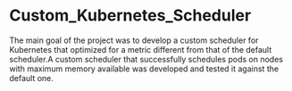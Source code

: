 # Custom_Kubernetes_Scheduler
The main goal of the project was to develop a custom scheduler for Kubernetes that optimized for a metric different from that of the default scheduler.A custom scheduler that successfully schedules pods on nodes with maximum memory available was developed and tested it against the default one. 
